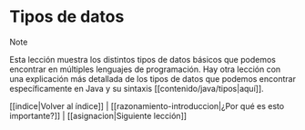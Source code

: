 # Tipos de datos
> [!NOTE]
> Esta lección muestra los distintos tipos de datos básicos que podemos encontrar en múltiples lenguajes de programación. Hay otra lección con una explicación más detallada de los tipos de datos que podemos encontrar específicamente en Java y su sintaxis [[contenido/java/tipos|aquí]].


[[indice|Volver al índice]] | [[razonamiento-introduccion|¿Por qué es esto importante?]] | [[asignacion|Siguiente lección]]
